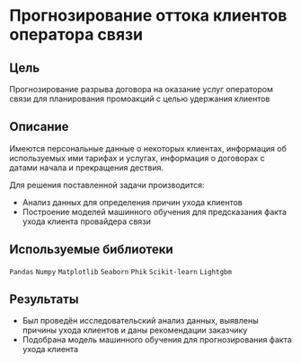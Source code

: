 # Прогнозирование оттока клиентов оператора связи

## Цель

Прогнозирование разрыва договора на оказание услуг оператором связи для планирования промоакций с целью удержания клиентов

## Описание

Имеются персональные данные о некоторых клиентах, информация об используемых ими тарифах и услугах, информация о договорах с датами начала и прекращения дествия.

Для решения поставленной задачи производится:
* Анализ данных для определения причин ухода клиентов
* Построение моделей машинного обучения для предсказания факта ухода клиента провайдера связи

## Используемые библиотеки
`Pandas`
`Numpy`
`Matplotlib`
`Seaborn`
`Phik`
`Scikit-learn`
`Lightgbm`

## Результаты
* Был проведён исследовательский анализ данных, выявлены причины ухода клиентов и даны рекомендации заказчику
* Подобрана модель машинного обучения для прогнозирования факта ухода клиента
